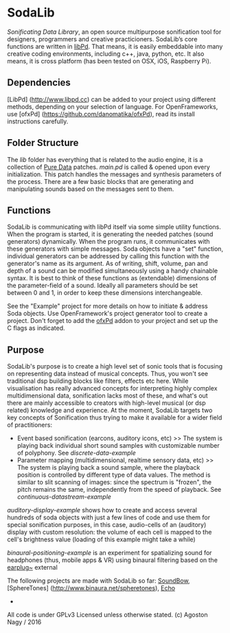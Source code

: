 # SodaLib

*Sonificating Data Library*, an open source multipurpose sonification tool for designers, programmers and creative practicioners. SodaLib’s core functions are written in [libPd](http://www.libpd.cc). That means, it is easily embeddable into many creative coding environments, including c++, java, python, etc. It also means, it is cross platform (has been tested on OSX, iOS, Raspberry Pi).

## Dependencies

[LibPd] (http://www.libpd.cc) can be added to your project using different methods, depending on your selection of language. For OpenFrameworks, use [ofxPd] (https://github.com/danomatika/ofxPd), read its install instructions carefully. 

## Folder Structure

The *lib* folder has everything that is related to the audio engine, it is a collection of [Pure Data](https://puredata.info/) patches. *main.pd* is called & opened upon every initialization. This patch handles the messages and synthesis parameters of the process. There are a few basic blocks that are generating and manipulating sounds based on the messages sent to them. 

## Functions

SodaLib is communicating with libPd itself via some simple utility functions. When the program is started, it is generating the needed patches (sound generators) dynamically. When the program runs, it communicates with these generators with simple messages. Soda objects have a "set" function, individual generators can be addressed by calling this function with the generator's name as its argument. As of writing, shift, volume, pan and depth of a sound can be modified simultaneously using a handy chainable syntax. It is best to think of these functions as (extendable) dimensions of the parameter-field of a sound. Ideally all parameters should be set between 0 and 1, in order to keep these dimensions interchangeable. 

See the "Example" project for more details on how to initiate & address Soda objects. Use OpenFramework's project generator tool to create a project. Don't forget to add the [ofxPd](https://github.com/danomatika/ofxPd) addon to your project and set up the C flags as indicated. 

## Purpose

SodaLib's purpose is to create a high level set of sonic tools that is focusing on representing data instead of musical concepts. Thus, you won't see traditional dsp building blocks like filters, effects etc here. While visualisation has really advanced concepts for interpreting highly complex multidimensional data, sonification lacks most of these, and what's out there are mainly accessible to creators with high-level musical (or dsp related) knowledge and experience. At the moment, SodaLib targets two key concepts of Sonification thus trying to make it available for a wider field of practitioners:
    
* Event based sonification (earcons, auditory icons, etc) >> The system is playing back individual short sound samples with customizable number of polyphony. See *discrete-data-example* 
* Parameter mapping (multidimensional, realtime sensory data, etc) >> The system is playing back a sound sample, where the playback position is controlled by different type of data values. The method is similar to slit scanning of images: since the spectrum is "frozen", the pitch remains the same, independently from the speed of playback. See *continuous-datastream-example*

*auditory-display-example* shows how to create and access several hundreds of soda objects with just a few lines of code and use them for special sonification purposes, in this case, audio-cells of an (auditory) display with custom resolution: the volume of each cell is mapped to the cell's brightness value (loading of this example might take a while)

*binaural-positioning-example* is an experiment for spatializing sound for headphones (thus, mobile apps & VR) using binaural filtering based on the [earplug~](https://puredata.info/downloads/earplug) external

The following projects are made with SodaLib so far: [SoundBow](http://www.binaura.net/apps/soundbow/), [SphereTones] (http://www.binaura.net/spheretones), [Echo](https://github.com/stc/echo) 

-

All code is under GPLv3 Licensed unless otherwise stated. (c) Agoston Nagy / 2016

